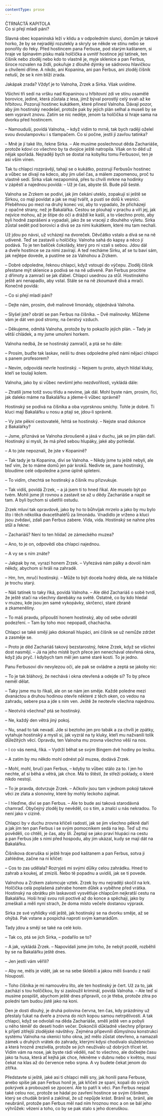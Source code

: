 ```yaml
---
contentType: prose
---
```


ČTRNÁCTÁ KAPITOLA  
Co si přejí mladí páni?

  

Slavná obec kopaninská leží v klidu a v odpoledním slunci, domům je takové horko, že by se nejraději rozutekly a skryly se někde ve stínu nebo se ponořily do řeky. Před hostincem pana Ferbuse, pod starým kaštanem, si hraje ve špinavém písku malá holčička a uvnitř hostince její tatínek, ten číšník nebo zloděj nebo kdo to vlastně je, myje sklenice a pan Ferbus, široce rozvalen na židli, pokuřuje z dlouhé dýmky se sádrovou hlavičkou a chvílemi dříme. A nikdo, ani Kopanina, ani pan Ferbus, ani zloděj číšník netuší, že se k nim blíží zrada.

Jakápak zrada? Vždyť je to Valnoha, Zrzek a Sirka. Však uvidíme.

Všichni tři sedí na vršku nad Kopaninou u hřbitovní zdi ve stínu osamělé borovice, jediné, která zůstala z lesa, jímž býval porostlý celý svah až ke hřbitovu. Pozorují hostinec kukátkem, které přinesl Valnoha. Dávají pozor, aby jim hostinský neodešel, protože pak by jejich plán selhal a museli by se sem vypravit znovu. Zatím se nic neděje, jenom ta holčička si hraje sama na dvorku před hostincem.

– Namouduši, povídá Valnoha, – když vidím to mrně, tak bych raději oželel svou dvoulampovku i s tlampačem. Co si počne, jestli jí zavřou tatínka?

– Mně je jí také líto, řekne Sirka. – Ale musíme poslechnout děda Zachariáše, protože kdoví co všechno by ta dvojice ještě natropila. Však on to děd už nějak spořádá. Nejraději bych se dostal na kobylku tomu Ferbusovi, ten je asi vším vinen.

Tak tu chlapci rozprávějí, tahají se o kukátko, pozorují Ferbusův hostinec a vůbec se dívají na kdeco, aby jim ušel čas, a málem zapomenou, proč tu vlastně sedí. Sirka však nezapomíná, přes tu chvíli mrkne na hodinky v zápěstí a najednou povídá: – Už je čas, abyste šli. Bude půl šesté.

Valnoha se Zrzkem se podiví, jak jim čekání uteklo, zopakují si ještě se Sirkou, co mají povídat a jak se mají tvářit, a pustí se dolů k vesnici. Přeběhnou po mezi na druhý konec vsi, aby to vypadalo, že přicházejí z opačné strany, než je Bakalářka. Cestou se plouhají v prachu a víří jej, jak nejvíce mohou, až je štípe do očí a dráždí ke kašli, a to všechno proto, aby byli hodně zaprášeni a vypadali, jako že se vracejí z dlouhého výletu. Sirka zůstal sedět pod borovicí a dívá se za nimi kukátkem, které mu tam nechali.

Už jdou po návsi, už vcházejí na dvoreček. Děvčátko vstalo a dívá se na ně udiveně. Teď se zastavili u holčičky. Valnoha sahá do kapsy a něco jí podává. To je ten balíček čokolády, který pro ni vzali s sebou. Jdou dál a dveře hostince se za nimi zavírají. A teď necháme Sirku, ať se tu baví sám, jak nejlépe dovede, a pustíme se za Valnohou a Zrzkem.

– Dobré odpoledne, řeknou chlapci, když vstoupí do výčepu. Zloděj číšník přestane mýt sklenice a podívá se na ně udiveně. Pan Ferbus procitne z dřímoty a zamračí se jak ďábel. Chlapci usednou za stůl. Hostinského ještě ani nenapadlo, aby vstal. Stále se na ně zkoumavě dívá a mračí. Konečně povídá:

– Co si přejí mladí páni?

– Dejte nám, prosím, dvě malinové limonády, objednává Valnoha.

– Slyšel jste? obrátí se pan Ferbus na číšníka. – Dvě malinovky. Můžeme vám je dát ven pod stromy, na čerstvý vzduch.

– Děkujeme, odmítá Valnoha, protože by to pokazilo jejich plán. – Tady je větší chládek, a my jsme umořeni horkem.

Valnoha nedbá, že se hostinský zamračil, a ptá se ho dále:

– Prosím, buďte tak laskav, nešli tu dnes odpoledne před námi nějací chlapci s panem profesorem?

– Nevím, odpovídá nevrle hostinský. – Nejsem tu proto, abych hlídal kluky, kteří se toulají kolem.

Valnoha, jako by si vůbec nevšiml jeho nezdvořilosti, vykládá dále:

– Ztratili jsme totiž svou třídu a nevíme, jak dál. Mohl byste nám, prosím, říci, jak daleko máme na Bakalářku a jdeme-li vůbec správně?

Hostinský se podívá na číšníka a oba vyprsknou smíchy. Tohle je dobré. Ti kluci mají Bakalářku u nosu a ptají se, jdou-li správně.

– Vy jste pěkní cestovatelé, řehtá se hostinský. – Nejste snad dokonce z Bakalářky?

– Jsme, přiznává se Valnoha zkroušeně a jásá v duchu, jak se jim plán daří. Hostinský si myslí, že má před sebou hlupáky, jaké aby pohledal.

– A to jste nepoznali, že jste v Kopanině?

– Tak tady je ta Kopanina, diví se Valnoha. – Nikdy jsme tu ještě nebyli, ale teď vím, že to máme domů jen pár kroků. Nedivte se, pane hostinský, bloudíme celé odpoledne a jsme úplně spleteni.

– To vidím, chechtá se hostinský a číšník mu přizvukuje.

– Tak vidíš, povídá Zrzek, – a já jsem ti to hned říkal. Ale muselo být po tvém. Mohli jsme jít rovnou a zastavit se až u dědy Zacha­riáše a napít se tam. A byli bychom si ušetřili ostudu.

Zrzek mluví tak opravdově, jako by ho to bůhvíjak mrzelo a jako by mu bylo líto i těch několika dvacetihaléřů za limonádu. Vnadidlo je vrženo a kluci jsou zvědavi, zdali pan Ferbus zabere. Vida, vida. Hostinský se nahne přes stůl a řekne:

– Zachariáš? Není to ten hlídač ze zámeckého muzea?

– Ano, to je on, odpovědí oba chlapci najednou.

– A vy se s ním znáte?

– Jakpak by ne, vyrazí honem Zrzek. – Vyřezává nám pálky a dovolí nám někdy, abychom si hráli na zahradě.

– Hm, hm, mručí hostinský. – Může to být docela hodný děda, ale na hlídače je trochu starý.

– Náš tatínek to taky říká, povídá Valnoha. – Ale děd Zachariáš o sobě tvrdí, že ještě stačí na všechny darebáky na světě. Ostatně, co by kdo hledal v muzeu, kde jsou jen samé vykopávky, skrčenci, staré zbraně a zkameněliny.

– To máš pravdu, připouští honem hostinský, aby od sebe odvrátil podezření. – Tam by toho moc nepopadl, chachacha.

Chlapci se také smějí jako dokonalí hlupáci, ani číšník se už nemůže zdržet a zasměje se.

– Proto je děd Zachariáš takový bezstarostný, řekne Zrzek, když se všichni dost nasmějí. – Já na jeho místě bych přece jen nenechával otevřená okna, když jdu pryč. I kdybych tam měl jen samé staré kosti. To je jedno.

Panu Ferbusovi div nevylezou oči, ale pak se ovládne a zeptá se jakoby nic:

– To je tak bláhový, že nechává i okna otevřená a odejde si? To by přece neměl dělat.

– Taky jsme mu to říkali, ale on se nám jen směje. Každé poledne mezi dvanáctou a druhou hodinou otevře některé z těch oken, co vedou na zahradu, sebere psa a jde s ním ven. Ještě že neotevře všechna najednou.

– Neotvírá všechna? ptá se hostinský.

– Ne, každý den větrá jiný pokoj.

– Nu, snad to tak nevadí. Jde si beztoho jen pro tabák a za chvíli je zpátky, vytahuje hostinský a myslí si, jak vyzrál na ty kluky, kteří mu nažvanili tolik důležitých věcí. Opravdu, ten Valnoha mu zrovna všechno věší na nos.

– I co vás nemá, říká. – Vydrží běhat se svým Bingem dvě hodiny po lesíku.

– A zatím by mu někdo mohl odnést půl muzea, dodává Zrzek.

– Mohl, mohl, bručí pan Ferbus, – kdyby to vůbec stálo za to. I jen ho nechte, ať si běhá a větrá, jak chce. Má to štěstí, že střeží poklady, o které nikdo nestojí.

– To je pravda, dotvrzuje Zrzek. – Ačkoliv jsou tam v jednom pokoji takové věci ze zlata a slonoviny, které by mohly leckoho zajímat.

– I hleďme, diví se pan Ferbus. – Ale to bude asi taková starodávná chamraď. Obyčejný zloděj by nevěděl, co s tím, a znalci u nás nekradou. To není jako v cizině.

Chlapci by v duchu zrovna křičeli radostí, jak se jim všechno pěkně daří a jak jim ten pan Ferbus i se svým pomocníkem sedá na lep. Teď už mu pověděli, co chtěli, je čas, aby šli. Zeptají se jako praví hlupáci na cestu a pan Ferbus jde s nimi před hospodu, aby jim ukázal, kudy se mají dát na Bakalářku.

Číšníkova dceruška si ještě hraje pod kaštanem a pan Ferbus, sotva ji zahlédne, začne na ni křičet:

– Cos to zas udělala? Rozryješ mi svými důlky celou zahrádku. Hned to zahrab a koukej, ať zmizíš. Nebo tě popadnu a uvidíš, jak se ti povede.

Valnohou a Zrzkem zalomcuje vztek. Zrzek by mu nejraději skočil na krk. Holčička celá poplašená zahrabe honem důlek a vyběhne před vrátka. Hostinský na obrátku pln laskavosti vysvětluje chlapcům nejkratší cestu na Bakalářku. Hoši hrají svou roli poctivě až do konce a spěchají, jako by zmeškali a měli nyní strach, že doma místo večeře dostanou výprask.

Sirka ze své vyhlídky vidí ještě, jak hostinský se na dvorku směje, až se ohýbá. Pak vstane a pospíchá naproti svým kamarádům.

Tady jdou a smějí se také na celé kolo.

– Tak co, ptá se jich Sirka, – podařilo se to?

– A jak, vykládá Zrzek. – Napovídali jsme jim toho, že nebýt pozdě, rozběhli by se na Bakalářku ještě dnes.

– Jen jestli vám věřili?

– Aby ne, měls je vidět, jak se na sebe šklebili a jakou měli švandu z naší hlouposti.

– Toho číšníka je mi namouvěru líto, ale ten hostinský je čert. Už za to, jak zachází s tou holčičkou, by si zasloužil kriminál, povídá Valnoha. – Ale teď si musíme pospíšit, abychom ještě dnes připravili, co je třeba, protože zítra po poledni tam budou jistě jako na koni.

Den je dosti dlouhý, je druhá polovina června, ten čas, kdy prázdniny už přestaly ťukat na dveře a zrovna do nich kopou samou netrpělivostí. A tak chlapci, když se odvolali na děda Zachariáše, směli ještě ven a pobyli u něho téměř do deseti hodin večer. Dokončili důkladně všechny přípravy k přijetí zítřejší zlodějské návštěvy. Zejména připevnili důmyslnou konstrukci systému Valnoha na okenici toho okna, jež mělo zůstat otevřeno, a namazali zámek u druhých vrátek do zahrady, kterými kdysi chodívalo služebnictvo a která hrozně zrezivěla, protože se jich neužívalo už dobrých třicet let. Vidím vám na nose, jak byste rádi věděli, nač to všechno, ale dočkejte času jako ta husa, která ať kejhá jak chce, řekněme v dubnu nebo v květnu, musí čekat na klas až do července nebo srpna. A vy budete čekat jenom do zítřka.

Představte si ještě, jaké asi ti chlapci měli sny, jak honili pana Ferbuse, anebo spíše jak pan Ferbus honil je, jak křičeli ze spaní, kopali do svých pokrývek a probouzeli se zpocení. Ale to patří k věci. Pan Ferbus nespal také celou noc, protože se hádal po zavření hostince se svým číšníkem, který se chudák bránil a zaklínal, že už nepůjde krást. Bránil se, bránil, ale neubránil, protože pan Ferbus měl nad ním hroznou moc a on se bál jeho výhrůžek: vězení a toho, co by se pak stalo s jeho dceruškou.
